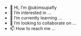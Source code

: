 - 👋 Hi, I’m @ukimsupafly
- 👀 I’m interested in ...
- 🌱 I’m currently learning ...
- 💞️ I’m looking to collaborate on ...
- 📫 How to reach me ...

<!---
ukimsupafly/ukimsupafly is a ✨ special ✨ repository because its `README.md` (this file) appears on your GitHub profile.
You can click the Preview link to take a look at your changes.
--->
